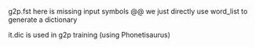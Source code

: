 g2p.fst here is missing input symbols @@
we just directly use word\_list to generate a dictionary

it.dic is used in g2p training (using Phonetisaurus)
